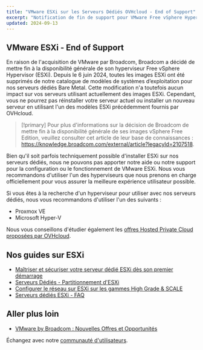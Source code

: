 ```yaml
---
title: "VMware ESXi sur les Serveurs Dédiés OVHcloud - End of Support"
excerpt: "Notification de fin de support pour VMware Free vSphere Hypervisor (ESXi) sur les serveurs dédiés OVHcloud"
updated: 2024-09-13
---
```


## VMware ESXi - End of Support

En raison de l'acquisition de VMware par Broadcom, Broadcom a décidé de mettre fin à la disponibilité générale de son hyperviseur Free vSphere Hypervisor (ESXi). Depuis le 6 juin 2024,  toutes les images ESXi ont été supprimés de notre catalogue de modèles de systèmes d’exploitation pour nos serveurs dédiés Bare Metal. Cette modification n'a toutefois aucun impact sur vos serveurs utilisant actuellement des images ESXi. Cependant, vous ne pourrez pas réinstaller votre serveur actuel ou installer un nouveau serveur en utilisant l'un des modèles ESXi précédemment fournis par OVHcloud.

> [!primary]
> Pour plus d'informations sur la décision de Broadcom de mettre fin à la disponibilité générale de ses images vSphere Free Edition, veuillez consulter cet article de leur base de connaissances : <https://knowledge.broadcom.com/external/article?legacyId=2107518>.

Bien qu'il soit parfois techniquement possible d'installer ESXi sur nos serveurs dédiés, nous ne pouvons pas apporter notre aide ou notre support pour la configuration ou le fonctionnement de VMware ESXi. Nous vous recommandons d'utiliser l'un des hyperviseurs que nous prenons en charge officiellement pour vous assurer la meilleure expérience utilisateur possible.

Si vous êtes à la recherche d'un hyperviseur pour utiliser avec nos serveurs dédiés, nous vous recommandons d'utiliser l'un des suivants :

- Proxmox VE
- Microsoft Hyper-V

Nous vous conseillons d'étudier également les [offres Hosted Private Cloud proposées par OVHcloud](/links/hosted-private-cloud/hosted-private-cloud).

## Nos guides sur ESXi

- [Maîtriser et sécuriser votre serveur dédié ESXi dès son premier démarrage](/pages/bare_metal_cloud/dedicated_servers/esxi-hardening)
- [Serveurs Dédiés - Partitionnement d'ESXi](/pages/bare_metal_cloud/dedicated_servers/esxi-partitioning)
- [Configurer le réseau sur ESXi sur les gammes High Grade & SCALE](/pages/bare_metal_cloud/dedicated_servers/esxi-network-HG-Scale)
- [Serveurs dédiés ESXi - FAQ](/pages/bare_metal_cloud/dedicated_servers/faq-esxi)

## Aller plus loin

- [VMware by Broadcom : Nouvelles Offres et Opportunités](https://blog.ovhcloud.com/vmware-on-ovhcloud-nouvelle-offre-vcd-vcf/)

Échangez avec notre [communauté d'utilisateurs](/links/community).